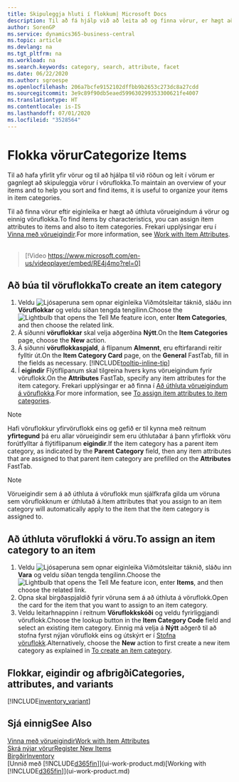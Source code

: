 ```yaml
---
title: Skipuleggja hluti í flokkum| Microsoft Docs
description: Til að fá hjálp við að leita að og finna vörur, er hægt að úthluta eiginleikum vöru og skipuleggja vörur í flokkum.
author: SorenGP
ms.service: dynamics365-business-central
ms.topic: article
ms.devlang: na
ms.tgt_pltfrm: na
ms.workload: na
ms.search.keywords: category, search, attribute, facet
ms.date: 06/22/2020
ms.author: sgroespe
ms.openlocfilehash: 206a7bcfe9152102dffbb9b2653c273dc8a27cdd
ms.sourcegitcommit: 3e9c89f90db5eaed599630299353300621fe4007
ms.translationtype: HT
ms.contentlocale: is-IS
ms.lasthandoff: 07/01/2020
ms.locfileid: "3528564"
---
```

# <a name="categorize-items"></a><span data-ttu-id="348e1-103">Flokka vörur</span><span class="sxs-lookup"><span data-stu-id="348e1-103">Categorize Items</span></span>

<span data-ttu-id="348e1-104">Til að hafa yfirlit yfir vörur og til að hjálpa til við röðun og leit í vörum er gagnlegt að skipuleggja vörur í vöruflokka.</span><span class="sxs-lookup"><span data-stu-id="348e1-104">To maintain an overview of your items and to help you sort and find items, it is useful to organize your items in item categories.</span></span>

<span data-ttu-id="348e1-105">Til að finna vörur eftir eiginleika er hægt að úthluta vörueigindum á vörur og einnig vöruflokka.</span><span class="sxs-lookup"><span data-stu-id="348e1-105">To find items by characteristics, you can assign item attributes to items and also to item categories.</span></span> <span data-ttu-id="348e1-106">Frekari upplýsingar eru í [Vinna með vörueigindir](inventory-how-work-item-attributes.md).</span><span class="sxs-lookup"><span data-stu-id="348e1-106">For more information, see [Work with Item Attributes](inventory-how-work-item-attributes.md).</span></span>
<br><br>  

> [!Video https://www.microsoft.com/en-us/videoplayer/embed/RE4j4mo?rel=0]

## <a name="to-create-an-item-category"></a><span data-ttu-id="348e1-107">Að búa til vöruflokka</span><span class="sxs-lookup"><span data-stu-id="348e1-107">To create an item category</span></span>
1. <span data-ttu-id="348e1-108">Veldu ![Ljósaperuna sem opnar eiginleika Viðmótsleitar](media/ui-search/search_small.png "Segðu mér hvað þú vilt gera") táknið, sláðu inn **Vöruflokkar** og veldu síðan tengda tengilinn.</span><span class="sxs-lookup"><span data-stu-id="348e1-108">Choose the ![Lightbulb that opens the Tell Me feature](media/ui-search/search_small.png "Tell me what you want to do") icon, enter **Item Categories**, and then choose the related link.</span></span>
2. <span data-ttu-id="348e1-109">Á síðunni **vöruflokkar** skal velja aðgerðina **Nýtt**.</span><span class="sxs-lookup"><span data-stu-id="348e1-109">On the **Item Categories** page, choose the **New** action.</span></span>
3. <span data-ttu-id="348e1-110">Á síðunni **vöruflokkaspjald**, á flipanum **Almennt**, eru eftirfarandi reitir fylltir út.</span><span class="sxs-lookup"><span data-stu-id="348e1-110">On the **Item Category Card** page, on the **General** FastTab, fill in the fields as necessary.</span></span> [!INCLUDE[tooltip-inline-tip](includes/tooltip-inline-tip_md.md)]
4. <span data-ttu-id="348e1-111">Í **eigindir** Flýtiflipanum skal tilgreina hvers kyns vörueigindum fyrir vöruflokk.</span><span class="sxs-lookup"><span data-stu-id="348e1-111">On the **Attributes** FastTab, specify any item attributes for the item category.</span></span> <span data-ttu-id="348e1-112">Frekari upplýsingar er að finna í [Að úthluta vörueigindum á vöruflokka](inventory-how-work-item-attributes.md#to-assign-item-attributes-to-item-categories).</span><span class="sxs-lookup"><span data-stu-id="348e1-112">For more information, see [To assign item attributes to item categories](inventory-how-work-item-attributes.md#to-assign-item-attributes-to-item-categories).</span></span>

> [!NOTE]  
> <span data-ttu-id="348e1-113">Hafi vöruflokkur yfirvöruflokk eins og gefið er til kynna með reitnum **yfirtegund** þá eru allar vörueigindir sem eru úthlutaðar á þann yfirflokk vöru forútfylltar á flýtiflipanum **eigindir**.</span><span class="sxs-lookup"><span data-stu-id="348e1-113">If the item category has a parent item category, as indicated by the **Parent Category** field, then any item attributes that are assigned to that parent item category are prefilled on the **Attributes** FastTab.</span></span>

> [!NOTE]  
> <span data-ttu-id="348e1-114">Vörueigindir sem á að úthluta á vöruflokk mun sjálfkrafa gilda um vöruna sem vöruflokknum er úthlutað á.</span><span class="sxs-lookup"><span data-stu-id="348e1-114">Item attributes that you assign to an item category will automatically apply to the item that the item category is assigned to.</span></span>

## <a name="to-assign-an-item-category-to-an-item"></a><span data-ttu-id="348e1-115">Að úthluta vöruflokki á vöru.</span><span class="sxs-lookup"><span data-stu-id="348e1-115">To assign an item category to an item</span></span>

1. <span data-ttu-id="348e1-116">Veldu ![Ljósaperuna sem opnar eiginleika Viðmótsleitar](media/ui-search/search_small.png "Segðu mér hvað þú vilt gera") táknið, sláðu inn **Vara** og veldu síðan tengda tengilinn.</span><span class="sxs-lookup"><span data-stu-id="348e1-116">Choose the ![Lightbulb that opens the Tell Me feature](media/ui-search/search_small.png "Tell me what you want to do") icon, enter **Items**, and then choose the related link.</span></span>
2. <span data-ttu-id="348e1-117">Opna skal birgðaspjaldið fyrir vöruna sem á að úthluta á vöruflokk.</span><span class="sxs-lookup"><span data-stu-id="348e1-117">Open the card for the item that you want to assign to an item category.</span></span>
3. <span data-ttu-id="348e1-118">Veldu leitarhnappinn í reitnum **Vöruflokkskóði** og veldu fyrirliggjandi vöruflokk.</span><span class="sxs-lookup"><span data-stu-id="348e1-118">Choose the lookup button in the **Item Category Code** field and select an existing item category.</span></span> <span data-ttu-id="348e1-119">Einnig má velja á **Nýtt** aðgerð til að stofna fyrst nýjan vöruflokk eins og útskýrt er í [Stofna vöruflokk](inventory-how-categorize-items.md#to-create-an-item-category).</span><span class="sxs-lookup"><span data-stu-id="348e1-119">Alternatively, choose the **New** action to first create a new item category as explained in [To create an item category](inventory-how-categorize-items.md#to-create-an-item-category).</span></span>

## <a name="categories-attributes-and-variants"></a><span data-ttu-id="348e1-120">Flokkar, eigindir og afbrigði</span><span class="sxs-lookup"><span data-stu-id="348e1-120">Categories, attributes, and variants</span></span>

[!INCLUDE[inventory_variant](includes/inventory_variant.md)]

## <a name="see-also"></a><span data-ttu-id="348e1-121">Sjá einnig</span><span class="sxs-lookup"><span data-stu-id="348e1-121">See Also</span></span>

[<span data-ttu-id="348e1-122">Vinna með vörueigindir</span><span class="sxs-lookup"><span data-stu-id="348e1-122">Work with Item Attributes</span></span>](inventory-how-work-item-attributes.md)  
[<span data-ttu-id="348e1-123">Skrá nýjar vörur</span><span class="sxs-lookup"><span data-stu-id="348e1-123">Register New Items</span></span>](inventory-how-register-new-items.md)  
[<span data-ttu-id="348e1-124">Birgðir</span><span class="sxs-lookup"><span data-stu-id="348e1-124">Inventory</span></span>](inventory-manage-inventory.md)  
<span data-ttu-id="348e1-125">[Unnið með [!INCLUDE[d365fin](includes/d365fin_md.md)]](ui-work-product.md)</span><span class="sxs-lookup"><span data-stu-id="348e1-125">[Working with [!INCLUDE[d365fin](includes/d365fin_md.md)]](ui-work-product.md)</span></span>
